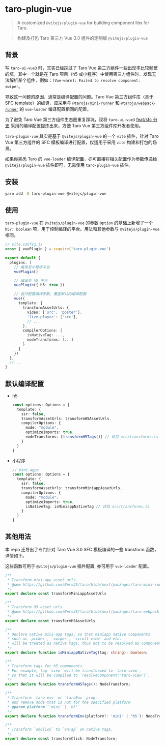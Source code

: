 # taro-plugin-vue
> A customized `@vitejs/plugin-vue` for building component libs for Taro.

> 构建及打包 Taro 第三方 Vue 3.0 组件的定制版 `@vitejs/plugin-vue`

## 背景
写 `taro-ui-vue3` 时，其实已经踩过了 Taro Vue 第三方组件一些出现率比较频繁的坑，其中一个就是在 Taro 项目（h5 或小程序）中使用第三方组件时，发现无法解析某个组件，例如：`[Vue-warn]: Failed to resolve component: swiper`。

导致这一问题的原因，通常是编译配置的问题。Taro Vue 第三方组件库（基于 SFC template）的编译，应采用与 [`@tarojs/mini-runner`](https://github.com/NervJS/taro/blob/next/packages/taro-mini-runner/src/webpack/vue3.ts#L41-L65) 和 [`@tarojs/webpack-runner`](https://github.com/NervJS/taro/blob/next/packages/taro-webpack-runner/src/config/vue3.ts#L48-L76) 的 `vue-loader` 编译配置相同的配置。

为了避免 Taro Vue 第三方组件生态圈重复踩坑，现将 `taro-ui-vue3` [feat/sfc 分支](https://github.com/b2nil/taro-ui-vue3/tree/feat/sfc/build) 采用的编译配置提炼出来，方便 Taro Vue 第三方组件库开发者使用。

`taro-plugin-vue` 其实是基于 `@vitejs/plugin-vue` 的一个 `vite` 插件，针对 Taro Vue 第三方组件的 SFC 模板编译进行配置，仅适用于采用 `vite` 构建和打包的场景。

如果你熟悉 Taro 的 `vue-loader` 编译配置，亦可直接将相关配置作为参数传递给 `@vitejs/plugin-vue` 插件即可，无需使用 `taro-plugin-vue` 插件。

## 安装
```bash
yarn add -D taro-plugin-vue @vitejs/plugin-vue
```

## 使用
`taro-plugin-vue` 在 `@vitejs/plugin-vue` 的参数 `Option` 的基础上新增了一个 `h5?: boolean` 项，用于控制编译的平台。用法和其他参数与 `@vitejs/plugin-vue` 相同。

```ts
// vite.config.js
const { vuePlugin } = require('taro-plugin-vue')

export default {
  plugins: [
    // 编译至小程序平台
    vuePlugin() 

    // 编译至 h5 平台
    vuePlugin({ h5: true }) 

    // 自行配置编译参数，覆盖默认的编译配置
    vue({
      template: {
        transformAssetUrls: {
          video: ['src', 'poster'],
          'live-player': ['src'],
          // ...
        },
        compilerOptions: {
          isNativeTag: ...,
          nodeTransforms: [...]
        }
      }
    })
  ],
  //...
}

```

## 默认编译配置
- h5
  ```ts
  const options: Options = {
    template: {
      ssr: false,
      transformAssetUrls: transformH5AssetUrls,
      compilerOptions: {
        mode: "module",
        optimizeImports: true,
        nodeTransforms: [transformH5Tags()] // 详见 src/transforms.ts
      }
    }
  }
  ```

- 小程序
  ```ts
  // mini-apps
  const options: Options = {
    template: {
      ssr: false,
      transformAssetUrls: transformMiniappAssetUrls,
      compilerOptions: {
        mode: "module",
        optimizeImports: true,
        isNativeTag: isMiniappNativeTag // 详见 src/transforms.ts
      }
    }
  }
  ```

## 其他用法
本 repo 还导出了专门针对 Taro Vue 3.0 SFC 模板编译的一些 transform 函数，详情如下。

这些函数可用于 `@vitejs/plugin-vue` 插件配置, 亦可用于 `vue-loader` 配置。

```ts
/**
 * Transform mini-app asset urls.
 * @see https://github.com/NervJS/taro/blob/next/packages/taro-mini-runner/src/webpack/vue3.ts#L43-L50
 */
export declare const transformMiniappAssetUrls

/**
 * Transform H5 asset urls.
 * @see https://github.com/NervJS/taro/blob/next/packages/taro-webpack-runner/src/config/vue3.ts#L49-L62
 */
export declare const transformH5AssetUrls

/**
 * Declare native mini-app tags, so that miniapp native components
 * such as `picker`, `swiper`, `scroll-view` and etc.
 * will be treated as native tags, thus not to be resolved as components.
 */
export declare function isMiniappNativeTag(tag: string): boolean;

/**
 * Transform tags for h5 components.
 * For example, tag `view` will be transformed to `taro-view`,
 * so that it will be compiled to `resolveComponent('taro-view')`.
 */
export declare function transformH5Tags(): NodeTransform;

/**
 * Transform `taro-env` or `taroEnv` prop,
 * and remove node that is not for the specified platform
 * @param platform `'mini' | 'h5'`
 */
export declare function transformEnv(platform?: 'mini' | 'h5'): NodeTransform;

/**
 * Transform `onClick` to `onTap` on native tags.
 */
export declare const transformClick: NodeTransform;
```